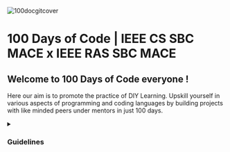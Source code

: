 ![100docgitcover](https://user-images.githubusercontent.com/112563080/226259630-7d3a0ebd-7637-43b4-96a7-05f116957e8e.png)
# 100 Days of Code | IEEE CS SBC MACE x IEEE RAS SBC MACE

## Welcome to 100 Days of Code everyone !
Here our aim is to promote the practice of DIY Learning. Upskill yourself in various aspects of programming 
and coding languages by building projects with like minded peers under mentors in just 100 days. 

<details>
  <summary><h3>Guidelines</h3></summary> 
  <br><br/>
  <ul>
    <li>All the weekly tasks along will be updated in this repo every week🗓️ by <b>Monday, 9pm IST</b></li>
    <li>Participants must create their own public repositories👩‍💻🧑‍💻 and must name it in the format: <b>your_first_name_and_last name-100DoC-IEEEMACE</b></li> 
    <li>The deadline to submit each task will be the <b>Sunday, 11:59pm IST</b> of every week. </li>
    <li>Only those participants who submit within the stipulated time will be recieving the certificates🏅 and... well, that's a surprise for now😉</li> 
    <li>Submission simply means pushing your code💻 into your repos🤓</li> 
    
    
  </ul>
</details>

